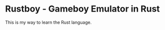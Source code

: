 Rustboy - Gameboy Emulator in Rust
==================================

This is my way to learn the Rust language.
